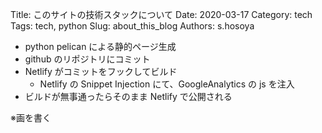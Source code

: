 Title: このサイトの技術スタックについて
Date: 2020-03-17
Category: tech
Tags: tech, python
Slug: about_this_blog
Authors: s.hosoya

* python pelican による静的ページ生成
* github のリポジトリにコミット
* Netlify がコミットをフックしてビルド
  * Netlify の Snippet Injection にて、GoogleAnalytics の js を注入
* ビルドが無事通ったらそのまま Netlify で公開される

※画を書く

